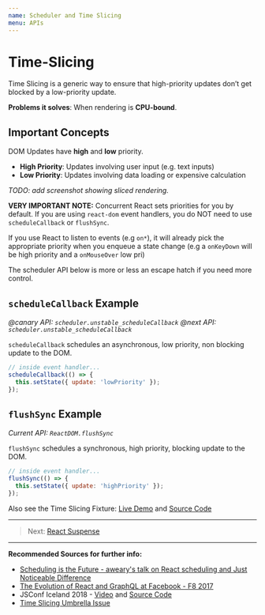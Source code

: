 ```yaml
---
name: Scheduler and Time Slicing
menu: APIs
---
```


# Time-Slicing

Time Slicing is a generic way to ensure that high-priority updates don’t get blocked by a low-priority update.

**Problems it solves**: When rendering is **CPU-bound**.

## Important Concepts

DOM Updates have **high** and **low** priority.

- **High Priority**: Updates involving user input (e.g. text inputs)
- **Low Priority**: Updates involving data loading or expensive calculation

_TODO: add screenshot showing sliced rendering._

**VERY IMPORTANT NOTE:** Concurrent React sets priorities for you by default.
If you are using `react-dom` event handlers, you do NOT need to use `scheduleCallback` or `flushSync`.

If you use React to listen to events (e.g `on*`),
it will already pick the appropriate priority when you enqueue a state change
(e.g a `onKeyDown` will be high priority and a `onMouseOver` low pri)

The scheduler API below is more or less an escape hatch if you need more control.

## `scheduleCallback` Example

_@canary API: `scheduler.unstable_scheduleCallback`_
_@next API: `scheduler.unstable_scheduleCallback`_

`scheduleCallback` schedules an asynchronous, low priority, non blocking update to the DOM.

```js
// inside event handler...
scheduleCallback(() => {
  this.setState({ update: 'lowPriority' });
});
```

## `flushSync` Example

_Current API: `ReactDOM.flushSync`_

`flushSync` schedules a synchronous, high priority, blocking update to the DOM.

```js
// inside event handler...
flushSync(() => {
  this.setState({ update: 'highPriority' });
});
```

Also see the Time Slicing Fixture: [Live Demo](https://timeslicing-unstable-demo.surge.sh/) and [Source Code](https://github.com/facebook/react/tree/master/fixtures/unstable-async/time-slicing)

---

> Next: [React Suspense](/apis/react-suspense.md)

---

**Recommended Sources for further info:**

- [Scheduling is the Future - aweary's talk on React scheduling and Just Noticeable Difference](https://www.youtube.com/watch?v=Iyrf52cwxQI)
- [The Evolution of React and GraphQL at Facebook - F8 2017](https://developers.facebook.com/videos/f8-2017/the-evolution-of-react-and-graphql-at-facebook-and-beyond/)
- JSConf Iceland 2018 - [Video](https://www.youtube.com/watch?v=nLF0n9SACd4) and [Source Code](https://github.com/facebook/react/tree/master/fixtures/unstable-async/time-slicing)
- [Time Slicing Umbrella Issue](https://github.com/facebook/react/issues/13306)
